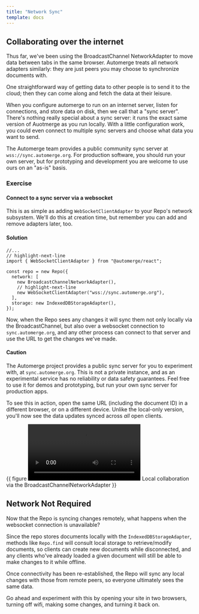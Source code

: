 ```yaml
---
title: "Network Sync"
template: docs
---
```


## Collaborating over the internet

Thus far, we've been using the BroadcastChannel NetworkAdapter to move data between tabs in the same browser. Automerge treats all network adapters similarly: they are just peers you may choose to synchronize documents with.

One straightforward way of getting data to other people is to send it to the cloud; then they can come along and fetch the data at their leisure.

When you configure automerge to run on an internet server, listen for connections, and store data on disk, then we call that a "sync server". There's nothing really special about a sync server: it runs the exact same version of Auotmerge as you run locally. With a little configuration work, you could even connect to multiple sync servers and choose what data you want to send.

The Automerge team provides a public community sync server at `wss://sync.automerge.org`. For production software, you should run your own server, but for prototyping and development you are welcome to use ours on an "as-is" basis.

### Exercise

#### Connect to a sync server via a websocket

This is as simple as adding `WebSocketClientAdapter` to your Repo's network subsystem. We'll do this at creation time, but remember you can add and remove adapters later, too.

#### Solution

```tsx title="src/main.tsx"
//...
// highlight-next-line
import { WebSocketClientAdapter } from "@automerge/react";

const repo = new Repo({
  network: [
    new BroadcastChannelNetworkAdapter(),
    // highlight-next-line
    new WebSocketClientAdapter("wss://sync.automerge.org"),
  ],
  storage: new IndexedDBStorageAdapter(),
});
```

Now, when the Repo sees any changes it will sync them not only locally via the BroadcastChannel, but also over a websocket connection to `sync.automerge.org`, and any other process can connect to that server and use the URL to get the changes we've made.

<div class="caution">

#### Caution
The Automerge project provides a public sync server for you to experiment with, at `sync.automerge.org`. This is not a private instance, and as an experimental service has no reliability or data safety guarantees. Feel free to use it for demos and prototyping, but run your own sync server for production apps.

</div>

To see this in action, open the same URL (including the document ID) in a different browser, or on a different device. Unlike the local-only version, you'll now see the data updates synced across _all_ open clients.

{{ figure ![Screen capture of two browser windows side-by-side showing the same app titled "Automerge Task List". As the user clicks buttons, enters text or checks boxes in one window, their changes show up immediately in the other window.](task-list-sync.webm) Local collaboration via the BroadcastChannelNetworkAdapter }}

## Network Not Required

Now that the Repo is syncing changes remotely, what happens when the websocket connection is unavailable?

Since the repo stores documents locally with the `IndexedDBStorageAdapter`, methods like `Repo.find` will consult local storage to retrieve/modify documents, so clients can create new documents while disconnected, and any clients who've already loaded a given document will still be able to make changes to it while offline.

Once connectivity has been re-established, the Repo will sync any local changes with those from remote peers, so everyone ultimately sees the same data.

Go ahead and experiment with this by opening your site in two browsers, turning off wifi, making some changes, and turning it back on.
